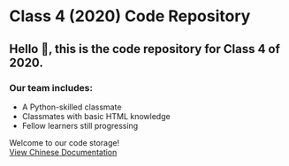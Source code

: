 # Class 4 (2020) Code Repository  
## Hello 👋, this is the code repository for Class 4 of 2020.  
### Our team includes:  
- A Python-skilled classmate  
- Classmates with basic HTML knowledge  
- Fellow learners still progressing  

Welcome to our code storage!  
[View Chinese Documentation](./中文.md)  
